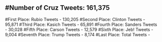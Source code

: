 #Number of Cruz Tweets: 161,375
---
#First Place: Rubio Tweets - 130,205
#Second Place: Clinton Tweets - 95,871
#Third Place: Kasich Tweets - 65,891
#Fourth Place: Sanders Tweets - 30,028
#Fifth Place: Carson Tweets - 12,579
#Sixth Place: Jeb! Tweets - 9,004
#Seventh Place: Trump Tweets - 8,174
#Last Place: Total Tweets -  
